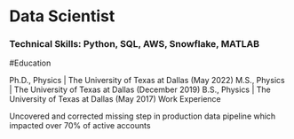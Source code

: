 # Data Scientist


### Technical Skills: Python, SQL, AWS, Snowflake, MATLAB

#Education

Ph.D., Physics | The University of Texas at Dallas (May 2022)
M.S., Physics | The University of Texas at Dallas (December 2019)
B.S., Physics | The University of Texas at Dallas (May 2017)
Work Experience


Uncovered and corrected missing step in production data pipeline which impacted over 70% of active accounts
